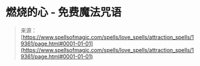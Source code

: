 <!--yml

category: 未分类

date: 2024-06-12 19:01:15

-->

# 燃烧的心 - 免费魔法咒语

> 来源：[https://www.spellsofmagic.com/spells/love_spells/attraction_spells/19361/page.html#0001-01-01](https://www.spellsofmagic.com/spells/love_spells/attraction_spells/19361/page.html#0001-01-01)
